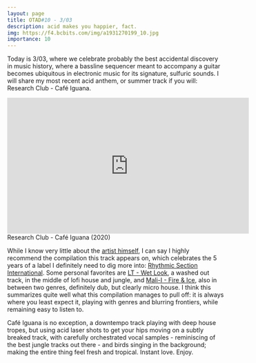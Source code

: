 ```yaml
---
layout: page
title: OTAD#10 - 3/03
description: acid makes you happier, fact.
img: https://f4.bcbits.com/img/a1931270199_10.jpg
importance: 10
---
```


Today is 3/03, where we celebrate probably the best accidental discovery in music history, where a bassline sequencer meant to accompany a guitar becomes ubiquitous in electronic music for its signature, sulfuric sounds. I will share my most recent acid anthem, or summer track if you will: Research Club - Café Iguana.

<div style="text-align: center;"> <iframe width="560" height="315" src="https://www.youtube.com/embed/GVp08o-1Od8" frameborder="0" allow="accelerometer; autoplay; encrypted-media; gyroscope; picture-in-picture" allowfullscreen></iframe> </div>

<div class="caption">
    Research Club - Café Iguana (2020)
</div>

While I know very little about the [artist himself](https://www.discogs.com/artist/7255812-Pablo-Arrangoiz), I can say I highly recommend the compilation this track appears on, which celebrates the 5 years of a label I definitely need to dig more into: [Rhythmic Section International](https://wearerhythmsection.bandcamp.com/album/shouts-5-years-of-rhythm-section-intl). Some personal favorites are [LT - Wet Look](https://youtu.be/qFsgsFX69Ao), a washed out track, in the middle of lofi house and jungle, and [Mali-I - Fire & Ice](https://youtu.be/uwZGV46Xl9E), also in between two genres, definitely dub, but clearly micro house. I think this summarizes quite well what this compilation manages to pull off: it is always where you least expect it, playing with genres and blurring frontiers, while remaining easy to listen to.

Café Iguana is no exception, a downtempo track playing with deep house tropes, but using acid laser shots to get your hips moving on a subtly breaked track, with carefully orchestrated vocal samples - reminiscing of the best jungle tracks out there - and birds singing in the background; making the entire thing feel fresh and tropical. Instant love. Enjoy.
